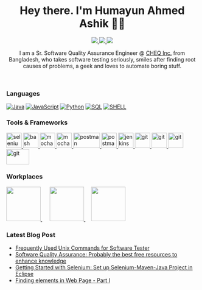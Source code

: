 <div align="center">

# Hey there. I'm Humayun Ahmed Ashik 👨‍🎓


<a href="https://www.linkedin.com/in/humayun-ashik/" rel="nofollow"><img src="https://img.shields.io/badge/LinkedIn-0077B5?style=for-the-badge&logo=linkedin&logoColor=white"/> 
<a href="https://www.hackerrank.com/profile/3024k_ruet" rel="nofollow"><img src="https://img.shields.io/badge/-Hackerrank-2EC866?style=for-the-badge&logo=HackerRank&logoColor=white"/>
<a href="https://leetcode.com/humayun-ashik/" rel="nofollow"><img src="https://img.shields.io/badge/Leetcode-d2d2d2?style=for-the-badge&logo=leetcode&logoColor=black"/> </a>
<br/>

I am a Sr. Software Quality Assurance Engineer @ [CHEQ Inc.](https://cheqplease.com/) from Bangladesh, who takes software testing seriously, smiles after finding root causes of problems,
a geek and loves to automate boring stuff.  

<!--[![MY RESUME](https://img.shields.io/badge/my%20resume%20-%231572B6.svg?&style=for-the-badge&logo=resume&logoColor=white)](https://humayun-ashik.github.io/resume) -->

<br />
</div>

### Languages
[![Java](https://img.shields.io/badge/java-%23777BB4.svg?&style=for-the-badge&logo=java&logoColor=white)](https://www.java.com/en/)
[![JavaScript](https://img.shields.io/badge/javascript%20-%23323330.svg?&style=for-the-badge&logo=javascript&logoColor=%23F7DF1E)](https://developer.mozilla.org/fr/docs/Web/JavaScript)
[![Python](https://img.shields.io/badge/python%20-%2314354C.svg?&style=for-the-badge&logo=python&logoColor=white)](https://www.python.org/)
[![SQL](https://img.shields.io/badge/sql%20-%2314354C.svg?&style=for-the-badge&logo=mysql&logoColor=white)](https://www.mysql.com/)
[![SHELL](https://img.shields.io/badge/shell%20-%2314354C.svg?&style=for-the-badge&logo=linux&logoColor=23323330)](https://en.wikipedia.org/wiki/Shell_script)


<!--
### Tools & Frameworks
<code><img src="https://img.shields.io/badge/Selenium-282C34?logo=selenium&logoColor=47A248" alt="Selenium logo" title="Selenium" height="25" /></code>
<code><img src="https://img.shields.io/badge/WebdriverIO-282C34?logo=webdriverio&logoColor=E44D26" alt="WDIO logo" title="WebdriverIO" height="25" /></code>
<code><img src="https://img.shields.io/badge/Jira-282C34?logo=jira&logoColor=57afe5" alt="Jira logo" title="Jira" height="25" /></code>
<code><img src="https://img.shields.io/badge/Git-282C34?logo=git&logoColor=F05032" alt="Git logo" title="Git" height="25" /></code>
<code><img src="https://img.shields.io/badge/IntellijIDEA-282C34?logo=jetbrains&logoColor=764ABC" alt="Jetbrains logo" title="Intellij" height="25" /></code>
<code><img src="https://img.shields.io/badge/Postman-282C34?logo=postman&logoColor=23E34F26" alt="Postman logo" title="Postman" height="25" /></code>
<code><img src="https://img.shields.io/badge/Jenkins-282C34?logo=jenkins&logoColor=9cf" alt="Postman logo" title="Jenkins" height="25" /></code>
<code><img src="https://img.shields.io/badge/Jmeter-282C34?logo=ApacheJmeter&logoColor=red" alt="Postman logo" title="JMeter" height="25" /></code>
-->
### Tools & Frameworks

<p align="left"> 
<a href="https://www.selenium.dev" target="_blank" rel="noreferrer"> <img src="https://seeklogo.com/images/S/selenium-logo-A1B53CEFB0-seeklogo.com.png" alt="selenium" width="40" height="40"/> </a>
<a href="https://webdriver.io/" target="_blank" rel="noreferrer"> <img src="https://asset.brandfetch.io/idV7ZoyErg/idPvWqIX1T.png?updated=1667619616092" alt="bash" width="40" height="40"/> </a>
<a href="https://mochajs.org" target="_blank" rel="noreferrer"> <img src="https://www.vectorlogo.zone/logos/mochajs/mochajs-icon.svg" alt="mocha" width="40" height="40"/> </a>
<a href="https://www.chaijs.com/" target="_blank" rel="noreferrer"> <img src="https://www.svgrepo.com/show/353546/chai.svg" alt="mocha" width="40" height="40"/> </a>
<a href="https://jmeter.apache.org/" target="_blank" rel="noreferrer"> <img src="https://home.apache.org/~fschumacher/jmeter.svg" alt="postman" width="70" height="40"/> </a>  
 <a href="https://postman.com" target="_blank" rel="noreferrer"> <img src="https://www.vectorlogo.zone/logos/getpostman/getpostman-icon.svg" alt="postman" width="40" height="40"/> </a> 
<a href="https://www.jenkins.io" target="_blank" rel="noreferrer"> <img src="https://www.vectorlogo.zone/logos/jenkins/jenkins-icon.svg" alt="jenkins" width="40" height="40"/> </a>
<a href="https://git-scm.com/" target="_blank" rel="noreferrer"> <img src="https://www.vectorlogo.zone/logos/git-scm/git-scm-icon.svg" alt="git" width="40" height="40"/> </a>
<a href="https://www.atlassian.com/software/jira/" target="_blank" rel="noreferrer"> <img src="https://www.svgrepo.com/show/376328/jira.svg" alt="git" width="40" height="40"/> </a>  
<a href="https://www.atlassian.com/software/confluence/" target="_blank" rel="noreferrer"> <img src="https://www.svgrepo.com/show/353597/confluence.svg" alt="git" width="40" height="40"/> </a> 
<a href="https://www.testrail.com/" target="_blank" rel="noreferrer"> <img src="https://cdn.softwarereviews.com/production/logos/offering_score_snapshots/69026/original/TestRail_Logo_Main_02_2x.png?1694255412" alt="git" width="60" height="40"/> </a>
</p>



### Workplaces
<p left="center">
  <a href="https://www.cheqplease.com/">
    <img src="https://i.vimeocdn.com/portrait/71916559_640x640" width = 90>
  </a> &nbsp;&nbsp; &nbsp;

   <a href="https://konai.com/">
    <img src="https://encrypted-tbn0.gstatic.com/images?q=tbn:ANd9GcS4_ZgS93QUHkeBCXq4_oxjc6YCQAptIcncgzObMi_vFmYJtp4MU3UEdmtiMWpiGElLt0Q&usqp=CAU" width = 90>
  </a> &nbsp;&nbsp;&nbsp;
  <a href="https://www.robi.com.bd/">
    <img src="https://seeklogo.com/images/R/robi-axiata-logo-A9AA50408F-seeklogo.com.png" width = 90> 
  </a>


</p>


### Latest Blog Post
- [Frequently Used Unix Commands for Software Tester](https://humayun-ashik.hashnode.dev/frequently-used-unix-commands-for-software-tester)
- [Software Quality Assurance: Probably the best free resources to enhance knowledge](https://humayunashik.blogspot.com/2020/07/software-quality-assurance-probably.html)
- [Getting Started with Selenium: Set up Selenium-Maven-Java Project in Eclipse](https://humayunashik.blogspot.com/2021/01/getting-started-with-selenium-set-up.html)
- [Finding elements in Web Page - Part I](https://humayunashik.blogspot.com/2021/01/finding-elements-in-web-page-part-i.html)
